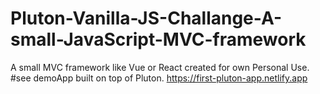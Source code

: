 # Pluton-Vanilla-JS-Challange-A-small-JavaScript-MVC-framework

A small MVC framework like Vue or React created for own Personal Use.
#see demoApp built on top of Pluton.
https://first-pluton-app.netlify.app

